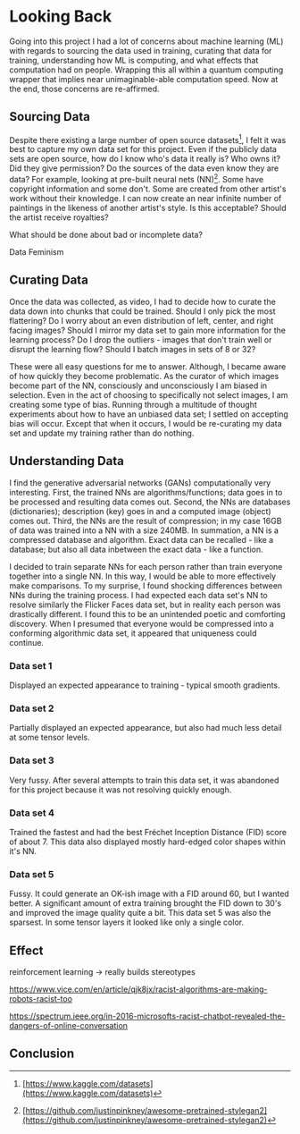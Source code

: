 # Looking Back

Going into this project I had a lot of concerns about machine learning (ML) with regards to sourcing the data used in training, curating that data for training, understanding  how ML is computing, and what effects that computation had on people. Wrapping this all within a quantum computing wrapper that implies near unimaginable-able computation speed. Now at the end, those concerns are re-affirmed. 


## Sourcing Data

Despite there existing a large number of open source datasets[^1], I felt it was best to capture my own data set for this project. Even if the publicly data sets are open source, how do I know who's data it really is? Who owns it? Did they give permission? Do the sources of the data even know they are data? For example, looking at pre-built neural nets (NN)[^2]. Some  have copyright information and some don't. Some are created from other artist's work without their knowledge. I can now create an near infinite number of paintings in the likeness of another artist's style. Is this acceptable? Should the artist receive royalties? 

What should be done about bad or incomplete data?


Data Feminism


## Curating Data

Once the data was collected, as video, I had to decide how to curate the data down into chunks that could be trained. Should I only pick the most flattering? Do I worry about an even distribution of left, center, and right facing images? Should I mirror my data set to gain more information for the learning process? Do I drop the outliers - images that don't train well or disrupt the learning flow? Should I batch images in sets of 8 or 32? 

These were all easy questions for me to answer. Although, I became aware of how quickly they become problematic. As the curator of which images become part of the NN, consciously and unconsciously I am biased in selection. Even in the act of choosing to specifically not select images, I am creating some type of bias. Running through a multitude of thought experiments about how to have an unbiased data set; I settled on accepting bias will occur. Except that when it occurs, I would be re-curating my data set and update my training rather than do nothing.


## Understanding Data

I find the generative adversarial networks (GANs) computationally very interesting. First, the trained NNs are algorithms/functions; data goes in to be processed and resulting data comes out. Second, the NNs are databases (dictionaries); description (key) goes in and a computed image (object) comes out. Third, the NNs are the result of compression; in my case 16GB of data was trained into a NN with a size 240MB. In summation, a NN is a compressed database and algorithm. Exact data can be recalled - like a database; but also all data inbetween the exact data - like a function.

I decided to train separate NNs for each person rather than train everyone together into a single NN. In this way, I would be able to more effectively make comparisons. To my surprise, I found shocking differences between NNs during the training process. I had expected each data set's NN to resolve similarly the Flicker Faces data set, but in reality each person was drastically different. I found this to be an unintended poetic and comforting discovery. When I presumed that everyone would be compressed into a conforming algorithmic data set, it appeared that uniqueness could continue. 

### Data set 1

Displayed an expected appearance to training - typical smooth gradients. 

### Data set 2

Partially displayed an expected appearance, but also had much less detail at some tensor levels. 

### Data set 3

Very fussy. After several attempts to train this data set, it was abandoned for this project because it was not resolving quickly enough.

### Data set 4

Trained the fastest and had the best Fréchet Inception Distance (FID) score of about 7. This data also displayed mostly hard-edged color shapes within it's NN.

### Data set 5

Fussy. It could generate an OK-ish image with a FID around 60, but I wanted better. A significant amount of extra training brought the FID down to 30's and improved the image quality quite a bit. This data set 5 was also the sparsest. In some tensor layers it looked like only a single color.



## Effect



reinforcement learning -> really builds stereotypes

https://www.vice.com/en/article/qjk8jx/racist-algorithms-are-making-robots-racist-too

https://spectrum.ieee.org/in-2016-microsofts-racist-chatbot-revealed-the-dangers-of-online-conversation



## Conclusion





[^1]: [https://www.kaggle.com/datasets](https://www.kaggle.com/datasets)
[^2]: [https://github.com/justinpinkney/awesome-pretrained-stylegan2](https://github.com/justinpinkney/awesome-pretrained-stylegan2)
[^3]: Kate Crawford and Trevor Paglen, "Excavating AI: The Politics of Images in Machine Learning Training Sets," https://excavating.ai
[^4]: Joy Buolamwini, et al, "Algorithmic Justice League," https://www.ajl.org/about
[^6]: 


